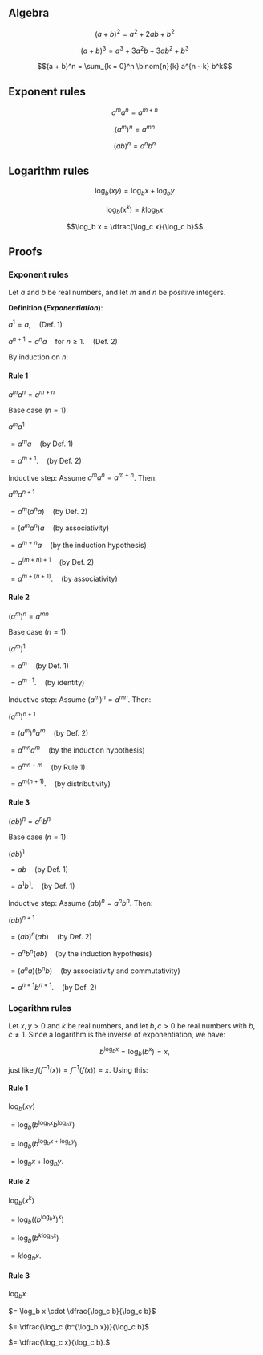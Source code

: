 ## Algebra

$$(a + b)^2 = a^2 + 2ab + b^2$$

$$(a + b)^3 = a^3 + 3a^2 b + 3ab^2 + b^3$$

$$(a + b)^n = \sum_{k = 0}^n \binom{n}{k} a^{n - k} b^k$$

## Exponent rules

$$a^m a^n = a^{m + n}$$

$$(a^m)^n = a^{mn}$$

$$(ab)^n = a^n b^n$$

## Logarithm rules

$$\log_b (xy) = \log_b x + \log_b y$$

$$\log_b (x^k) = k \log_b x$$

$$\log_b x = \dfrac{\log_c x}{\log_c b}$$

## Proofs

### Exponent rules

Let $a$ and $b$ be real numbers, and let $m$ and $n$ be positive integers.

**Definition (_Exponentiation_)**:

$a^1 = a, \quad \text{(Def. 1)}$

$a^{n + 1} = a^n a \quad \text{for } n \ge 1. \quad \text{(Def. 2)}$

By induction on $n$:

#### Rule 1

$a^m a^n = a^{m + n}$

Base case ($n = 1$):

$a^m a^1$

$= a^m a \quad \text{(by Def. 1)}$

$= a^{m + 1}. \quad \text{(by Def. 2)}$

Inductive step: Assume $a^m a^n = a^{m + n}$. Then:

$a^m a^{n + 1}$

$= a^m (a^n a) \quad \text{(by Def. 2)}$

$= (a^m a^n) a \quad \text{(by associativity)}$

$= a^{m + n} a \quad \text{(by the induction hypothesis)}$

$= a^{(m + n) + 1} \quad \text{(by Def. 2)}$

$= a^{m + (n + 1)}. \quad \text{(by associativity)}$

#### Rule 2

$(a^m)^n = a^{mn}$

Base case ($n = 1$):

$(a^m)^1$

$= a^m \quad \text{(by Def. 1)}$

$= a^{m \cdot 1}. \quad \text{(by identity)}$

Inductive step: Assume $(a^m)^n = a^{mn}$. Then:

$(a^m)^{n + 1}$

$= (a^m)^n a^m \quad \text{(by Def. 2)}$

$= a^{mn} a^m \quad \text{(by the induction hypothesis)}$

$= a^{mn + m} \quad \text{(by Rule 1)}$

$= a^{m(n + 1)}. \quad \text{(by distributivity)}$

#### Rule 3

$(ab)^n = a^n b^n$

Base case ($n = 1$):

$(ab)^1$

$= ab \quad \text{(by Def. 1)}$

$= a^1 b^1. \quad \text{(by Def. 1)}$

Inductive step: Assume $(ab)^n = a^n b^n$. Then:

$(ab)^{n + 1}$

$= (ab)^n (ab) \quad \text{(by Def. 2)}$

$= a^n b^n (ab) \quad \text{(by the induction hypothesis)}$

$= (a^n a) (b^n b) \quad \text{(by associativity and commutativity)}$

$= a^{n + 1} b^{n + 1}. \quad \text{(by Def. 2)}$

### Logarithm rules

Let $x, y > 0$ and $k$ be real numbers, and let $b, c > 0$ be real numbers with $b, c \ne 1$. Since a logarithm is the inverse of exponentiation, we have:

$$b^{\log_b x} = \log_b (b^x) = x,$$

just like $f(f^{-1}(x)) = f^{-1}(f(x)) = x$. Using this:

#### Rule 1

$\log_b (xy)$

$= \log_b (b^{\log_b x} b^{\log_b y})$

$= \log_b (b^{\log_b x + \log_b y})$

$= \log_b x + \log_b y.$

#### Rule 2

$\log_b (x^k)$

$= \log_b ((b^{\log_b x})^k)$

$= \log_b (b^{k \log_b x})$

$= k \log_b x.$

#### Rule 3

$\log_b x$

$= \log_b x \cdot \dfrac{\log_c b}{\log_c b}$

$= \dfrac{\log_c (b^{\log_b x})}{\log_c b}$

$= \dfrac{\log_c x}{\log_c b}.$
